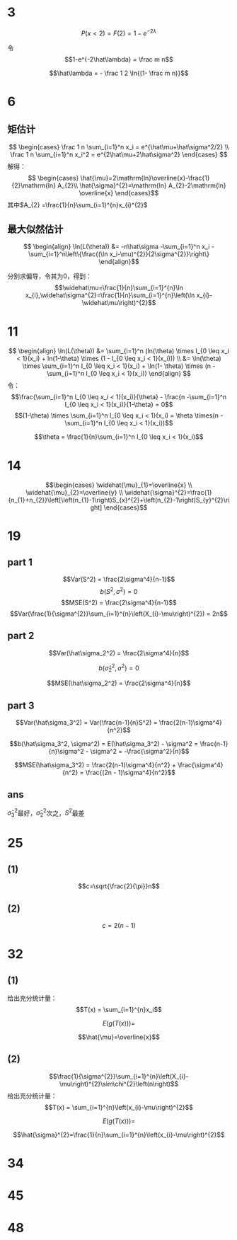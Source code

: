 

# 3

$$P(x<2) = F(2) = 1 - e^{-2\lambda}$$

令
$$1-e^{-2\hat\lambda} = \frac m n$$

$$\hat\lambda = - \frac 1 2 \ln{(1- \frac m n)}$$

# 6

## 矩估计


$$
\begin{cases}
\frac 1 n \sum_{i=1}^n x_i = e^{\hat\mu+\hat\sigma^2/2} \\
\frac 1 n \sum_{i=1}^n x_i^2 = e^{2\hat\mu+2\hat\sigma^2}
\end{cases}
$$
解得：
$$ \begin{cases}
\hat{\mu}=2\mathrm{ln}\overline{x}-\frac{1}{2}\mathrm{ln} A_{2}\\
\hat{\sigma}^{2}=\mathrm{ln} A_{2}-2\mathrm{ln} \overline{x}
\end{cases}$$
其中$A_{2} =\frac{1}{n}\sum_{i=1}^{n}x_{i}^{2}$

## 最大似然估计

$$
\begin{align}
\ln(L(\theta)) 
&= -n\hat\sigma -\sum_{i=1}^n x_i - \sum_{i=1}^n\left\{\frac{(\ln x_i-\mu)^{2}}{2\sigma^{2}}\right\}
\end{align}$$

分别求偏导，令其为0，得到：
$$\widehat\mu=\frac{1}{n}\sum_{i=1}^{n}\ln x_{i},\widehat\sigma^{2}=\frac{1}{n}\sum_{i=1}^{n}\left(\ln x_{i}-\widehat\mu\right)^{2}$$

# 11

$$
\begin{align}
\ln(L(\theta)) 
&= \sum_{i=1}^n (ln(\theta) \times I_{0 \leq x_i < 1}(x_i) + ln(1-\theta) \times (1 - I_{0 \leq x_i < 1}(x_i))) \\
&= \ln(\theta) \times \sum_{i=1}^n I_{0 \leq x_i < 1}(x_i) + \ln(1- \theta) \times (n - \sum_{i=1}^n I_{0 \leq x_i < 1}(x_i))
\end{align}
$$
令：
$$\frac{\sum_{i=1}^n I_{0 \leq x_i < 1}(x_i)}{\theta} - \frac{n -\sum_{i=1}^n I_{0 \leq x_i < 1}(x_i)}{1-\theta} = 0$$
$$(1-\theta) \times \sum_{i=1}^n I_{0 \leq x_i < 1}(x_i) = \theta \times(n -\sum_{i=1}^n I_{0 \leq x_i < 1}(x_i))$$

$$\theta = \frac{1}{n}\sum_{i=1}^n I_{0 \leq x_i < 1}(x_i)$$
# 14

$$\begin{cases}
\widehat{\mu}_{1}=\overline{x} \\
\widehat{\mu}_{2}=\overline{y} \\
\widehat{\sigma}^{2}=\frac{1}{n_{1}+n_{2}}\left[\left(n_{1}-1\right)S_{x}^{2}+\left(n_{2}-1\right)S_{y}^{2}\right]
\end{cases}$$

# 19
## part 1
$$Var(S^2) = \frac{2\sigma^4}{n-1}$$
$$b(S^2, \sigma^2) = 0$$
$$MSE(S^2) = \frac{2\sigma^4}{n-1}$$
$$Var(\frac{1}{\sigma^{2}}\sum_{i=1}^{n}\left(X_{i}-\mu\right)^{2}) = 2n$$
## part 2
$$Var(\hat\sigma_2^2) = \frac{2\sigma^4}{n}$$

$$b(\hat\sigma_2^2, \sigma^2) = 0$$

$$MSE(\hat\sigma_2^2) = \frac{2\sigma^4}{n}$$

## part 3

$$Var(\hat\sigma_3^2) = Var(\frac{n-1}{n}S^2) = \frac{2(n-1)\sigma^4}{n^2}$$

$$b(\hat\sigma_3^2, \sigma^2) = E(\hat\sigma_3^2) - \sigma^2 = \frac{n-1}{n}\sigma^2 - \sigma^2 = -\frac{\sigma^2}{n}$$

$$MSE(\hat\sigma_3^2) = \frac{2(n-1)\sigma^4}{n^2} + \frac{\sigma^4}{n^2} = \frac{(2n - 1)\sigma^4}{n^2}$$

## ans

$\hat\sigma_3^2$最好，$\hat\sigma_2^2$次之，$S^2$最差

# 25
## (1)
$$c=\sqrt{\frac{2}{\pi}}n$$

## (2)
$$c=2\left(n-1\right)$$

# 32
## (1)

给出充分统计量：
$$T(x) = \sum_{i=1}^{n}x_i$$


$$E(g(T(x))) = $$

$$\hat{\mu}=\overline{x}$$
## (2)

$$\frac{1}{\sigma^{2}}\sum_{i=1}^{n}\left(X_{i}-\mu\right)^{2}\sim\chi^{2}\left(n\right)$$
给出充分统计量：
$$T(x) = \sum_{i=1}^{n}\left(x_{i}-\mu\right)^{2}$$


$$E(g(T(x))) = $$

$$\hat{\sigma}^{2}=\frac{1}{n}\sum_{i=1}^{n}\left(x_{i}-\mu\right)^{2}$$

# 34




# 45


# 48

















